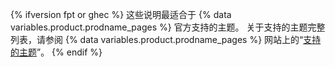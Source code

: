 {% ifversion fpt or ghec %}
这些说明最适合于
{% data variables.product.prodname_pages %} 官方支持的主题。 关于支持的主题完整列表，请参阅 {% data variables.product.prodname_pages %} 网站上的“[支持的主题](https://pages.github.com/themes/)”。
{% endif %}
